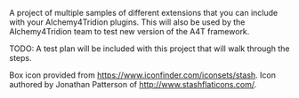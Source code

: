 A project of multiple samples of different extensions that you can include with your Alchemy4Tridion plugins.  This will also be used by the Alchemy4Tridion team to test new version of the A4T framework.

TODO: A test plan will be included with this project that will walk through the steps.

Box icon provided from https://www.iconfinder.com/iconsets/stash. Icon authored by Jonathan Patterson of http://www.stashflaticons.com/.